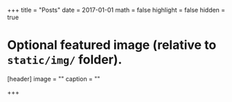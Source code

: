 +++
title = "Posts"
date = 2017-01-01
math = false
highlight = false
hidden = true

# Optional featured image (relative to `static/img/` folder).
[header]
image = ""
caption = ""

+++
